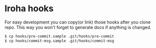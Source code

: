 # Iroha hooks

For easy development you can copy(or link) those hooks after you clone repo. This way you won't forget to generate docs if anything is changed.
```sh
$ cp hooks/pre-commit.sample .git/hooks/pre-commit
$ cp hooks/commit-msg.sample .git/hooks/commit-msg
```
